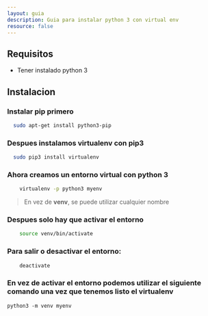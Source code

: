 ```yaml
---
layout: guia
description: Guia para instalar python 3 con virtual env
resource: false
---
```


## Requisitos

- Tener instalado python 3 

## Instalacion 

### Instalar **pip** primero

```bash
  sudo apt-get install python3-pip
```

### Despues instalamos **virtualenv** con pip3

```bash
  sudo pip3 install virtualenv 
```

### Ahora creamos un entorno virtual con python 3

```bash
    virtualenv -p python3 myenv
```

>En vez de **venv**, se puede utilizar cualquier nombre

### Despues solo hay que activar el entorno    

```bash    
    source venv/bin/activate
```

### Para salir o desactivar el entorno:

```bash
    deactivate
```

### En vez de activar el entorno podemos utilizar el siguiente comando una vez que tenemos listo el virtualenv
    python3 -m venv myenv